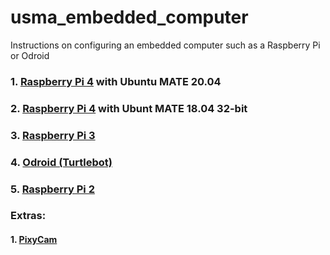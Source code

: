 # usma_embedded_computer
Instructions on configuring an embedded computer such as a Raspberry Pi or Odroid

### 1. [Raspberry Pi 4](https://github.com/westpoint-robotics/usma_embedded_computer/blob/master/rpi4.md) with Ubuntu MATE 20.04
### 2. [Raspberry Pi 4](https://github.com/westpoint-robotics/usma_embedded_computer/blob/master/rpi4.md) with Ubunt MATE 18.04 32-bit
### 3. [Raspberry Pi 3](https://github.com/westpoint-robotics/usma_embedded_computer/blob/master/rpi3.md) 
### 4. [Odroid (Turtlebot)](https://github.com/westpoint-robotics/usma_embedded_computer/blob/master/odroid.md)
### 5. [Raspberry Pi 2](https://github.com/westpoint-robotics/usma_embedded_computer/blob/master/rpi2.md)

### Extras:
#### 1. [PixyCam](https://github.com/westpoint-robotics/usma_embedded_computer/blob/master/pixy.md)
